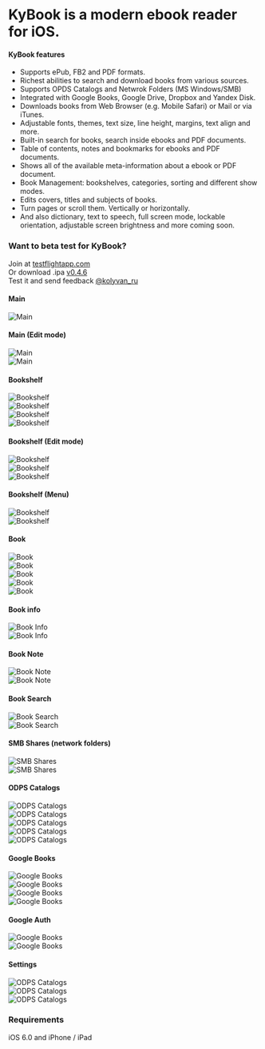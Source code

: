 KyBook is a modern ebook reader for iOS.
===========================================

#### KyBook features

- Supports ePub, FB2 and PDF formats.
- Richest abilities to search and download books from various sources.
- Supports OPDS Catalogs and Netwrok Folders (MS Windows/SMB)
- Integrated with Google Books, Google Drive, Dropbox and Yandex Disk.
- Downloads books from Web Browser (e.g.  Mobile Safari) or Mail or via iTunes.
- Adjustable fonts, themes, text size, line height, margins, text align and more.
- Built-in search for books, search inside ebooks and PDF documents.
- Table of contents, notes and bookmarks for ebooks and PDF documents.
- Shows all of the available meta-information about a ebook or PDF document.
- Book Management: bookshelves, categories, sorting and different show modes.
- Edits covers, titles and subjects of books.
- Turn pages or scroll them. Vertically or horizontally.    
- And also dictionary, text to speech, full screen mode, lockable orientation, adjustable screen brightness and more coming soon. 

### Want to beta test for KyBook? 
Join at [testflightapp.com](http://tflig.ht/18dbZRF)    
Or download .ipa [v0.4.6](https://dl.dropboxusercontent.com/u/80472203/kybook.ipa)    
Test it and send feedback [@kolyvan_ru](http://twitter.com/kolyvan_ru)    


#### Main
![Main](https://raw.github.com/kolyvan/kybook/master/screenshots/main.png)

#### Main (Edit mode)
![Main](https://raw.github.com/kolyvan/kybook/master/screenshots/menu_edit.png)    
![Main](https://raw.github.com/kolyvan/kybook/master/screenshots/menu_clouds.png)

#### Bookshelf
![Bookshelf](https://raw.github.com/kolyvan/kybook/master/screenshots/bookshelf_covers.png)    
![Bookshelf](https://raw.github.com/kolyvan/kybook/master/screenshots/bookshelf_spines.png)    
![Bookshelf](https://raw.github.com/kolyvan/kybook/master/screenshots/bookshelf_cards.png)    
![Bookshelf](https://raw.github.com/kolyvan/kybook/master/screenshots/bookshelf_stacks.png)

#### Bookshelf (Edit mode)
![Bookshelf](https://raw.github.com/kolyvan/kybook/master/screenshots/bookshelf_edit.png)    
![Bookshelf](https://raw.github.com/kolyvan/kybook/master/screenshots/bookshelf_editbook.png)    
![Bookshelf](https://raw.github.com/kolyvan/kybook/master/screenshots/move_books.png)

#### Bookshelf (Menu)
![Bookshelf](https://raw.github.com/kolyvan/kybook/master/screenshots/bookshelf_sortmode.png)    
![Bookshelf](https://raw.github.com/kolyvan/kybook/master/screenshots/bookshelf_showmode.png)

#### Book
![Book](https://raw.github.com/kolyvan/kybook/master/screenshots/book.png)    
![Book](https://raw.github.com/kolyvan/kybook/master/screenshots/book_font_dark.png)    
![Book](https://raw.github.com/kolyvan/kybook/master/screenshots/book_theme_sand_ru.png)    
![Book](https://raw.github.com/kolyvan/kybook/master/screenshots/book_tts.png)    
![Book](https://raw.github.com/kolyvan/kybook/master/screenshots/book_font_dark_ru.png)

#### Book info
![Book Info](https://raw.github.com/kolyvan/kybook/master/screenshots/book_content.png)    
![Book Info](https://raw.github.com/kolyvan/kybook/master/screenshots/book_info.png)

#### Book Note
![Book Note](https://raw.github.com/kolyvan/kybook/master/screenshots/book_note.png)    
![Book Note](https://raw.github.com/kolyvan/kybook/master/screenshots/book_notes.png)

#### Book Search
![Book Search](https://raw.github.com/kolyvan/kybook/master/screenshots/book_search.png)    
![Book Search](https://raw.github.com/kolyvan/kybook/master/screenshots/book_search_found.png)

#### SMB Shares (network folders)
![SMB Shares](https://raw.github.com/kolyvan/kybook/master/screenshots/smb_addshare.png)    
![SMB Shares](https://raw.github.com/kolyvan/kybook/master/screenshots/smb_share.png)

#### ODPS Catalogs
![ODPS Catalogs](https://raw.github.com/kolyvan/kybook/master/screenshots/opdscatalog1.png)    
![ODPS Catalogs](https://raw.github.com/kolyvan/kybook/master/screenshots/opdscatalog1_ru.png)    
![ODPS Catalogs](https://raw.github.com/kolyvan/kybook/master/screenshots/opdscatalog2.png)    
![ODPS Catalogs](https://raw.github.com/kolyvan/kybook/master/screenshots/opdscatalog3.png)    
![ODPS Catalogs](https://raw.github.com/kolyvan/kybook/master/screenshots/opdscatalog2_ru.png)

#### Google Books
![Google Books](https://raw.github.com/kolyvan/kybook/master/screenshots/google_books.png)    
![Google Books](https://raw.github.com/kolyvan/kybook/master/screenshots/google_books_volume.png)    
![Google Books](https://raw.github.com/kolyvan/kybook/master/screenshots/google_books_read.png)    
![Google Books](https://raw.github.com/kolyvan/kybook/master/screenshots/google_books_download.png)

#### Google Auth
![Google Books](https://raw.github.com/kolyvan/kybook/master/screenshots/google_auth.png)    
![Google Books](https://raw.github.com/kolyvan/kybook/master/screenshots/google_auth_complete.png)


#### Settings
![ODPS Catalogs](https://raw.github.com/kolyvan/kybook/master/screenshots/settings1.png)    
![ODPS Catalogs](https://raw.github.com/kolyvan/kybook/master/screenshots/settings2.png)    
![ODPS Catalogs](https://raw.github.com/kolyvan/kybook/master/screenshots/settings3.png)


### Requirements
iOS 6.0 and iPhone / iPad
